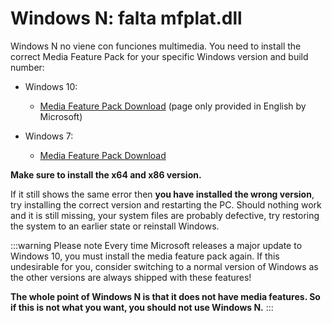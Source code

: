 # Windows N: falta mfplat.dll

Windows N no viene con funciones multimedia. You need to install the correct Media Feature Pack for your specific Windows version and build number:

* Windows 10:
  * [Media Feature Pack Download](https://www.microsoft.com/en-us/software-download/mediafeaturepack) (page only provided in English by Microsoft)

* Windows 7:
  * [Media Feature Pack Download](https://www.microsoft.com/download/details.aspx?id=16546)

**Make sure to install the x64 and x86 version.**

If it still shows the same error then **you have installed the wrong version**, try installing the correct version and restarting the PC. Should nothing work and it is still missing, your system files are probably defective, try restoring the system to an earlier state or reinstall Windows.

:::warning Please note Every time Microsoft releases a major update to Windows 10, you must install the media feature pack again. If this undesirable for you, consider switching to a normal version of Windows as the other versions are always shipped with these features!

**The whole point of Windows N is that it does not have media features. So if this is not what you want, you should not use Windows N.** :::